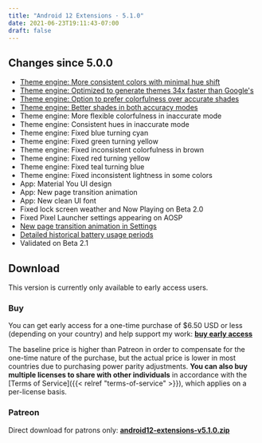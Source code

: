 ```yaml
---
title: "Android 12 Extensions · 5.1.0"
date: 2021-06-23T19:11:43-07:00
draft: false
---
```


## Changes since 5.0.0

- [Theme engine: More consistent colors with minimal hue shift](https://twitter.com/kdrag0n/status/1407517504109350912)
- [Theme engine: Optimized to generate themes 34x faster than Google's](https://twitter.com/kdrag0n/status/1407860894965538817)
- [Theme engine: Option to prefer colorfulness over accurate shades](https://twitter.com/kdrag0n/status/1407517518713950208)
- [Theme engine: Better shades in both accuracy modes](https://twitter.com/kdrag0n/status/1407517518713950208)
- Theme engine: More flexible colorfulness in inaccurate mode
- Theme engine: Consistent hues in inaccurate mode
- Theme engine: Fixed blue turning cyan
- Theme engine: Fixed green turning yellow
- Theme engine: Fixed inconsistent colorfulness in brown
- Theme engine: Fixed red turning yellow
- Theme engine: Fixed teal turning blue
- Theme engine: Fixed inconsistent lightness in some colors
- App: Material You UI design
- App: New page transition animation
- App: New clean UI font
- Fixed lock screen weather and Now Playing on Beta 2.0
- Fixed Pixel Launcher settings appearing on AOSP
- [New page transition animation in Settings](https://twitter.com/kdrag0n/status/1402753015094726660)
- [Detailed historical battery usage periods](https://twitter.com/MishaalRahman/status/1402833652778741760?s=19)
- Validated on Beta 2.1

## Download

This version is currently only available to early access users.

### Buy

You can get early access for a one-time purchase of $6.50 USD or less (depending on your country) and help support my work: **[buy early access](https://patreon.kdrag0n.dev/buy/exclusive/android12-extensions-v5.1.0.zip)**

The baseline price is higher than Patreon in order to compensate for the one-time nature of the purchase, but the actual price is lower in most countries due to purchasing power parity adjustments. **You can also buy multiple licenses to share with other individuals** in accordance with the [Terms of Service]({{< relref "terms-of-service" >}}), which applies on a per-license basis.

### Patreon

Direct download for patrons only: **[android12-extensions-v5.1.0.zip](https://patreon.kdrag0n.dev/exclusive/android12-extensions-v5.1.0.zip)**
